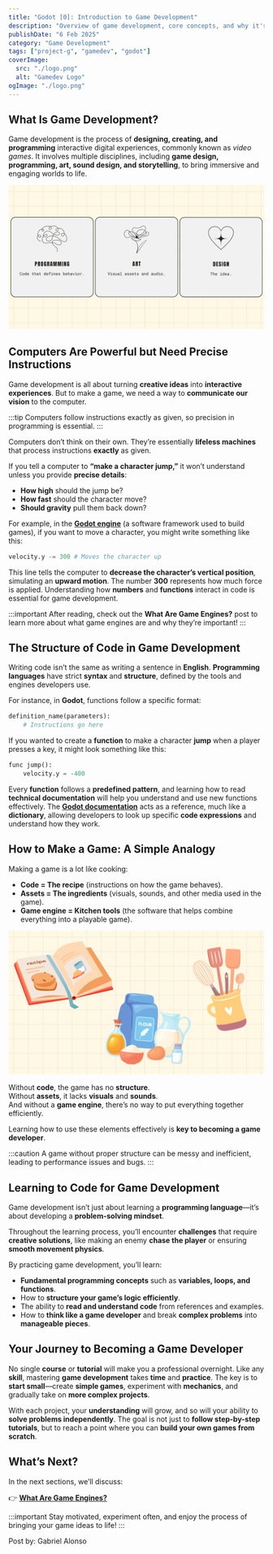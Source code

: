 ```yaml
---
title: "Godot [0]: Introduction to Game Development"
description: "Overview of game development, core concepts, and why it's an exciting field."
publishDate: "6 Feb 2025"
category: "Game Development"
tags: ["project-g", "gamedev", "godot"]
coverImage:
  src: "./logo.png"
  alt: "Gamedev Logo"
ogImage: "./logo.png"
---
```


## What Is Game Development?

Game development is the process of **designing, creating, and programming** interactive digital experiences, commonly known as *video games*. It involves multiple disciplines, including **game design, programming, art, sound design, and storytelling**, to bring immersive and engaging worlds to life.

![1](./1.png)

## Computers Are Powerful but Need Precise Instructions

Game development is all about turning **creative ideas** into **interactive experiences**. But to make a game, we need a way to **communicate our vision** to the computer. 

:::tip
Computers follow instructions exactly as given, so precision in programming is essential.
:::

Computers don’t think on their own. They’re essentially **lifeless machines** that process instructions **exactly** as given. 

If you tell a computer to **“make a character jump,”** it won’t understand unless you provide **precise details**:

- **How high** should the jump be?  
- **How fast** should the character move?  
- **Should gravity** pull them back down?  

For example, in the [**Godot engine**](https://godotengine.org/) (a software framework used to build games), if you want to move a character, you might write something like this:

```python title="file.gd"
velocity.y -= 300 # Moves the character up
```

This line tells the computer to **decrease the character’s vertical position**, simulating an **upward motion**. The number **300** represents how much force is applied. Understanding how **numbers** and **functions** interact in code is essential for game development.

:::important
After reading, check out the **What Are Game Engines?** post to learn more about what game engines are and why they’re important!
:::

## The Structure of Code in Game Development

Writing code isn’t the same as writing a sentence in **English**. **Programming languages** have strict **syntax** and **structure**, defined by the tools and engines developers use.  

For instance, in **Godot**, functions follow a specific format:

```python title="file.gd"
definition_name(parameters):
    # Instructions go here
```

If you wanted to create a **function** to make a character **jump** when a player presses a key, it might look something like this:

```python title="file.gd"
func jump():
    velocity.y = -400
```

Every **function** follows a **predefined pattern**, and learning how to read **technical documentation** will help you understand and use new functions effectively. The [**Godot documentation**](https://docs.godotengine.org/en/stable/about/introduction.html) acts as a reference, much like a **dictionary**, allowing developers to look up specific **code expressions** and understand how they work.


## How to Make a Game: A Simple Analogy

Making a game is a lot like cooking:

- **Code = The recipe** (instructions on how the game behaves).
- **Assets = The ingredients** (visuals, sounds, and other media used in the game).
- **Game engine = Kitchen tools** (the software that helps combine everything into a playable game).

![2](./2.png)

Without **code**, the game has no **structure**.  
Without **assets**, it lacks **visuals** and **sounds**.  
And without a **game engine**, there’s no way to put everything together efficiently.  

Learning how to use these elements effectively is **key to becoming a game developer**.

:::caution
A game without proper structure can be messy and inefficient, leading to performance issues and bugs.
:::

## Learning to Code for Game Development

Game development isn’t just about learning a **programming language**—it’s about developing a **problem-solving mindset**.  

Throughout the learning process, you’ll encounter **challenges** that require **creative solutions**, like making an enemy **chase the player** or ensuring **smooth movement physics**.  

By practicing game development, you’ll learn:  

- **Fundamental programming concepts** such as **variables, loops, and functions**.  
- How to **structure your game’s logic efficiently**.  
- The ability to **read and understand code** from references and examples.  
- How to **think like a game developer** and break **complex problems** into **manageable pieces**.  

## Your Journey to Becoming a Game Developer

No single **course** or **tutorial** will make you a professional overnight. Like any **skill**, mastering **game development** takes **time** and **practice**. The key is to **start small**—create **simple games**, experiment with **mechanics**, and gradually take on **more complex projects**.  

With each project, your **understanding** will grow, and so will your ability to **solve problems independently**. The goal is not just to **follow step-by-step tutorials**, but to reach a point where you can **build your own games from scratch**.

## What’s Next?

In the next sections, we’ll discuss:

👉 [**What Are Game Engines?**](https://www.artecs.org/posts/game-engines-intro/)

:::important
Stay motivated, experiment often, and enjoy the process of bringing your game ideas to life!
:::

Post by: Gabriel Alonso
